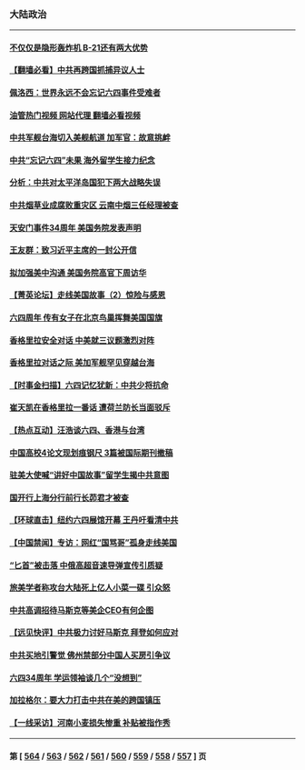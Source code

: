 ### 大陆政治
---
#### [不仅仅是隐形轰炸机 B-21还有两大优势](../../pages/ncid277/n14008440.md?06041645) 
#### [【翻墙必看】中共再跨国抓捕异议人士](../../pages/ncid277/n14009577.md?06041645) 
#### [佩洛西：世界永远不会忘记六四事件受难者](../../pages/ncid277/n14009579.md?06041645) 
#### [油管热门视频 网站代理 翻墙必看视频](http://138.2.39.72:81/youtube.html?epic-marker?06041645)
#### [中共军舰台海切入美舰航道 加军官：故意挑衅](../../pages/ncid277/n14009530.md?06041645) 
#### [中共“忘记六四”未果 海外留学生接力纪念](../../pages/ncid277/n14009468.md?06041645) 
#### [分析：中共对太平洋岛国犯下两大战略失误](../../pages/ncid277/n14009494.md?06041645) 
#### [中共烟草业成腐败重灾区 云南中烟三任经理被查](../../pages/ncid277/n14009499.md?06041645) 
#### [天安门事件34周年 美国务院发表声明](../../pages/ncid277/n14009466.md?06041645) 
#### [王友群：致习近平主席的一封公开信](../../pages/ncid277/n14009446.md?06041645) 
#### [拟加强美中沟通 美国务院高官下周访华](../../pages/ncid277/n14009444.md?06041645) 
#### [【菁英论坛】走线美国故事（2）惊险与感恩](../../pages/ncid277/n14009399.md?06041645) 
#### [六四周年 传有女子在北京鸟巢挥舞美国国旗](../../pages/ncid277/n14009423.md?06041645) 
#### [香格里拉安全对话 中美就三议题激烈对阵](../../pages/ncid277/n14009412.md?06041645) 
#### [香格里拉对话之际 美加军舰罕见穿越台海](../../pages/ncid277/n14009379.md?06041645) 
#### [【时事金扫描】六四记忆犹新：中共少将抗命](../../pages/ncid277/n14009112.md?06041645) 
#### [崔天凯在香格里拉一番话 遭荷兰防长当面驳斥](../../pages/ncid277/n14009417.md?06041645) 
#### [【热点互动】汪浩谈六四、香港与台湾](../../pages/ncid277/n14009065.md?06041645) 
#### [中国高校4论文现划痕钢尺 3篇被国际期刊撤稿](../../pages/ncid277/n14009316.md?06041645) 
#### [驻美大使喊“讲好中国故事”留学生揭中共意图](../../pages/ncid277/n14009303.md?06041645) 
#### [国开行上海分行前行长茆君才被查](../../pages/ncid277/n14009302.md?06041645) 
#### [【环球直击】纽约六四展馆开幕 王丹吁看清中共](../../pages/ncid277/n14009010.md?06041645) 
#### [【中国禁闻】专访：网红“国骂哥”孤身走线美国](../../pages/ncid277/n14009017.md?06041645) 
#### [“匕首”被击落 中俄高超音速导弹宣传引质疑](../../pages/ncid277/n14008433.md?06041645) 
#### [旅美学者称攻台大陆死上亿人小菜一碟 引众怒](../../pages/ncid277/n14009187.md?06041645) 
#### [中共高调招待马斯克等美企CEO有何企图](../../pages/ncid277/n14009040.md?06041645) 
#### [【远见快评】中共极力讨好马斯克 拜登如何应对](../../pages/ncid277/n14009021.md?06041645) 
#### [中共买地引警觉 佛州禁部分中国人买房引争议](../../pages/ncid277/n14009022.md?06041645) 
#### [六四34周年 学运领袖谈几个“没想到”](../../pages/ncid277/n14009027.md?06041645) 
#### [加拉格尔：要大力打击中共在美的跨国镇压](../../pages/ncid277/n14009013.md?06041645) 
#### [【一线采访】河南小麦损失惨重 补贴被指作秀](../../pages/ncid277/n14008833.md?06041645) 

---
#### 第 [ [564](./564.md?06041645) / [563](./563.md?06041645) / [562](./562.md?06041645) / [561](./561.md?06041645) / [560](./560.md?06041645) / [559](./559.md?06041645) / [558](./558.md?06041645) / [557](./557.md?06041645) ] 页
